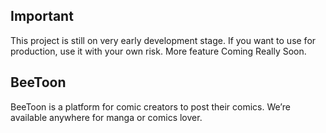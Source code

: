 ## Important
This project is still on very early development stage. If you want to use for production, use it with your own risk.
More feature Coming Really Soon.

## BeeToon
BeeToon is a platform for comic creators to post their comics. We’re available anywhere for manga or comics lover.
